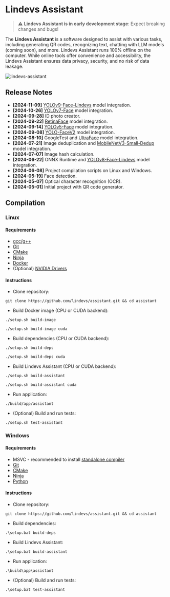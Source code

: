 # Lindevs Assistant

> ⚠️ **Lindevs Assistant is in early development stage**: Expect breaking changes and bugs!

The **Lindevs Assistant** is a software designed to assist with various tasks, including generating QR codes,
recognizing text, chatting with LLM models (coming soon), and more. Lindevs Assistant runs 100% offline on the
computer. While online tools offer convenience and accessibility, the Lindevs Assistant ensures data privacy,
security, and no risk of data leakage.

![lindevs-assistant](https://i.ibb.co/8NR4NNL/lindevs-assistant.png)

## Release Notes

* **[2024-11-09]** [YOLOv9-Face-Lindevs](https://github.com/lindevs/yolov9-face) model integration.
* **[2024-10-26]** [YOLOv7-Face](https://github.com/derronqi/yolov7-face) model integration.
* **[2024-09-28]** ID photo creator.
* **[2024-09-22]** [RetinaFace](https://github.com/biubug6/Pytorch_Retinaface) model integration.
* **[2024-09-14]** [YOLOv5-Face](https://github.com/deepcam-cn/yolov5-face) model integration.
* **[2024-09-08]** [YOLO-FaceV2](https://github.com/Krasjet-Yu/YOLO-FaceV2) model integration.
* **[2024-08-10]** GoogleTest and [UltraFace](https://github.com/Linzaer/Ultra-Light-Fast-Generic-Face-Detector-1MB) model integration.
* **[2024-07-21]** Image deduplication and [MobileNetV3-Small-Dedup](https://github.com/idealo/imagededup) model integration.
* **[2024-07-07]** Image hash calculation.
* **[2024-06-22]** ONNX Runtime and [YOLOv8-Face-Lindevs](https://github.com/lindevs/yolov8-face) model integration.
* **[2024-06-08]** Project compilation scripts on Linux and Windows.
* **[2024-05-19]** Face detection.
* **[2024-05-07]** Optical character recognition (OCR).
* **[2024-05-01]** Initial project with QR code generator.

## Compilation

### Linux

#### Requirements

* [gcc/g++](https://lindevs.com/install-build-essential-on-ubuntu)
* [Git](https://lindevs.com/install-git-on-ubuntu)
* [CMake](https://lindevs.com/install-cmake-on-ubuntu)
* [Ninja](https://lindevs.com/install-ninja-build-system-on-ubuntu)
* [Docker](https://lindevs.com/install-docker-ce-on-ubuntu)
* (Optional) [NVIDIA Drivers](https://lindevs.com/install-nvidia-drivers-on-ubuntu)

#### Instructions

* Clone repository:

```shell
git clone https://github.com/lindevs/assistant.git && cd assistant
```

* Build Docker image (CPU or CUDA backend):

```shell
./setup.sh build-image
```
```shell
./setup.sh build-image cuda
```

* Build dependencies (CPU or CUDA backend):

```shell
./setup.sh build-deps
```
```shell
./setup.sh build-deps cuda
```

* Build Lindevs Assistant (CPU or CUDA backend):

```shell
./setup.sh build-assistant
```
```shell
./setup.sh build-assistant cuda
```

* Run application:

```shell
./build/app/assistant
```

* (Optional) Build and run tests:

```shell
./setup.sh test-assistant
```

### Windows

#### Requirements

* MSVC - recommended to install [standalone compiler](https://gist.github.com/mmozeiko/7f3162ec2988e81e56d5c4e22cde9977)
* [Git](https://www.git-scm.com/downloads)
* [CMake](https://cmake.org/download/)
* [Ninja](https://github.com/ninja-build/ninja/releases)
* [Python](https://www.python.org/downloads/)

#### Instructions

* Clone repository:

```shell
git clone https://github.com/lindevs/assistant.git && cd assistant
```

* Build dependencies:

```shell
.\setup.bat build-deps
```

* Build Lindevs Assistant:

```shell
.\setup.bat build-assistant
```

* Run application:

```shell
.\build\app\assistant
```

* (Optional) Build and run tests:

```shell
.\setup.bat test-assistant
```

